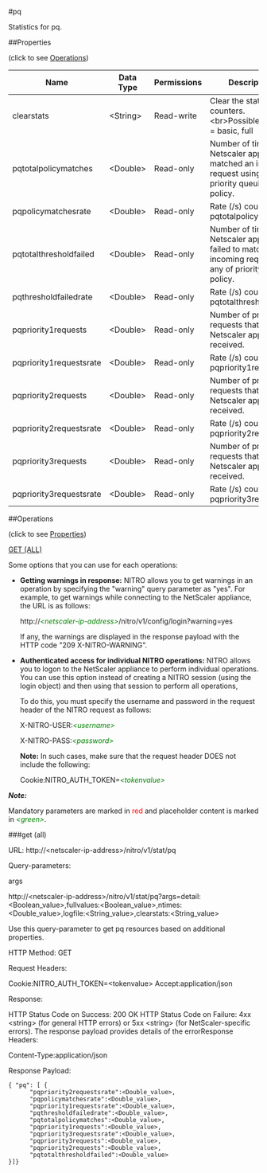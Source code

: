 #pq

Statistics for pq.


##Properties 
<span>(click to see [Operations](#operations))</span>


<table><thead><tr><th>Name</th><th> Data Type</th><th> Permissions</th><th>Description</th></tr></thead><tbody><tr><td>clearstats</td><td>&lt;String></td><td>Read-write</td><td>Clear the statsistics / counters.&lt;br>Possible values = basic, full</td><tr><tr><td>pqtotalpolicymatches</td><td>&lt;Double></td><td>Read-only</td><td>Number of times the Netscaler appliance matched an incoming request using any priority queuing policy.</td><tr><tr><td>pqpolicymatchesrate</td><td>&lt;Double></td><td>Read-only</td><td>Rate (/s) counter for pqtotalpolicymatches</td><tr><tr><td>pqtotalthresholdfailed</td><td>&lt;Double></td><td>Read-only</td><td>Number of times the Netscaler appliance failed to match an incoming request to any of priority queing policy.</td><tr><tr><td>pqthresholdfailedrate</td><td>&lt;Double></td><td>Read-only</td><td>Rate (/s) counter for pqtotalthresholdfailed</td><tr><tr><td>pqpriority1requests</td><td>&lt;Double></td><td>Read-only</td><td>Number of priority 1 requests that the Netscaler appliance received.</td><tr><tr><td>pqpriority1requestsrate</td><td>&lt;Double></td><td>Read-only</td><td>Rate (/s) counter for pqpriority1requests</td><tr><tr><td>pqpriority2requests</td><td>&lt;Double></td><td>Read-only</td><td>Number of priority 2 requests that the Netscaler appliance received.</td><tr><tr><td>pqpriority2requestsrate</td><td>&lt;Double></td><td>Read-only</td><td>Rate (/s) counter for pqpriority2requests</td><tr><tr><td>pqpriority3requests</td><td>&lt;Double></td><td>Read-only</td><td>Number of priority 3 requests that the Netscaler appliance received.</td><tr><tr><td>pqpriority3requestsrate</td><td>&lt;Double></td><td>Read-only</td><td>Rate (/s) counter for pqpriority3requests</td><tr></tbody></table>
##Operations 
<span>(click to see [Properties](#properties))</span>


[GET (ALL)](#get-(all))


Some options that you can use for each operations:
<ul><li><p><b>Getting warnings in response:</b> NITRO allows you to get warnings in an operation by specifying the "warning" query parameter as "yes". For example, to get warnings while connecting to the NetScaler appliance, the URL is as follows:</p><p>http://<span style="color:green;font-style:italic;">&lt;netscaler-ip-address&gt;</span>/nitro/v1/config/login?warning=yes</p><p>If any, the warnings are displayed in the response payload with the HTTP code "209 X-NITRO-WARNING".</p></li><li><p><b>Authenticated access for individual NITRO operations:</b> NITRO allows you to logon to the NetScaler appliance to perform individual operations. You can use this option instead of creating a NITRO session (using the login object) and then using that session to perform all operations,</p><p>To do this, you must specify the username and password in the request header of the NITRO request as follows:</p><p>X-NITRO-USER:<span style="color:green;font-style:italic;">&lt;username&gt;</span></p><p>X-NITRO-PASS:<span style="color:green;font-style:italic;">&lt;password&gt;</span></p><p><b>Note:</b> In such cases, make sure that the request header DOES not include the following:</p><p>Cookie:NITRO_AUTH_TOKEN=<span style="color:green;font-style:italic;">&lt;tokenvalue&gt;</span></p></li></ul>



***Note:*** 
Mandatory parameters are marked in <span style="color:#FF0000;">red</span> and placeholder content is marked in <span style="color:green;font-style:italic">&lt;green&gt;</span>.

###get (all)



URL: http://&lt;netscaler-ip-address&gt;/nitro/v1/stat/pq
Query-parameters:
args
http://&lt;netscaler-ip-address&gt;/nitro/v1/stat/pq?args=detail:&lt;Boolean_value&gt;,fullvalues:&lt;Boolean_value&gt;,ntimes:&lt;Double_value&gt;,logfile:&lt;String_value&gt;,clearstats:&lt;String_value&gt;
Use this query-parameter to get pq resources based on additional properties.



HTTP Method: GET
Request Headers:

Cookie:NITRO_AUTH_TOKEN=&lt;tokenvalue&gt;Accept:application/json

Response:
HTTP Status Code on Success: 200 OKHTTP Status Code on Failure: 4xx &lt;string&gt; (for general HTTP errors) or 5xx &lt;string&gt; (for NetScaler-specific errors). The response payload provides details of the errorResponse Headers:

Content-Type:application/json

Response Payload: ```{ "pq": [ {      "pqpriority2requestsrate":<Double_value>,      "pqpolicymatchesrate":<Double_value>,      "pqpriority1requestsrate":<Double_value>,      "pqthresholdfailedrate":<Double_value>,      "pqtotalpolicymatches":<Double_value>,      "pqpriority1requests":<Double_value>,      "pqpriority3requestsrate":<Double_value>,      "pqpriority3requests":<Double_value>,      "pqpriority2requests":<Double_value>,      "pqtotalthresholdfailed":<Double_value>}]}```



